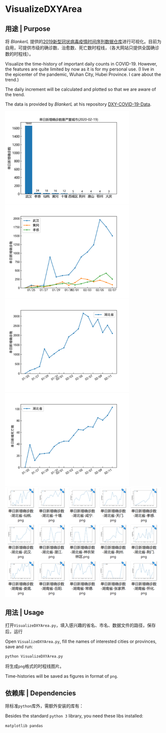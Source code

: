 # VisualizeDXYArea
## 用途 | Purpose
将 *BlankerL* 提供的[2019新型冠状病毒疫情时间序列数据仓库](https://github.com/BlankerL/DXY-COVID-19-Data)进行可视化。目前为自用，可提供市级的确诊数、治愈数、死亡数时程线，（各大网站只提供全国确诊数的时程线）。

Visualize the time-history of important daily counts in COVID-19.
However, the features are quite limited by now as it is for my personal use. (I live in the epicenter of the pandemic, Wuhan City, Hubei Province. I care about the trend.)

The daily increment will be calculated and plotted so that we are aware of the trend.

The data is provided by *BlankerL* at his repository [DXY-COVID-19-Data](https://github.com/BlankerL/DXY-COVID-19-Data).

<img src="单日新增确诊数最严重城市_2020_02_19.png" width=400 />
<img src="单日新增确诊数.png" width=400 />
<img src="单日新增确诊数-湖北省.png" width=400 />
<img src="单日新增死亡数-湖北省.png" width=400 />
<img src="multi-province.png" width=600 />

## 用法 | Usage
打开`VisualizeDXYArea.py`，填入感兴趣的省名、市名、数据文件的路径，保存后，运行

Open `VisualizeDXYArea.py`, fill the names of interested cities or provinces, save and run:

```
python VisualizeDXYArea.py
```
将生成`png`格式的时程线图片。

Time-histories will be saved as figures in format of `png`.

## 依赖库 | Dependencies
除标准`python`库外，需额外安装的库有：

Besides the standard `python 3` library, you need these libs installed: 

`matplotlib pandas`